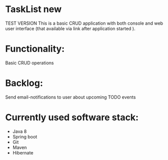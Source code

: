 # TaskList new
TEST VERSION
This is a basic CRUD application with both console and web user interface (that available via link after application started ).

# Functionality:

Basic CRUD operations

# Backlog:

Send email-notifications to user about upcoming TODO events

# Currently used software stack:

- Java 8
- Spring boot
- Git
- Maven
- Hibernate
